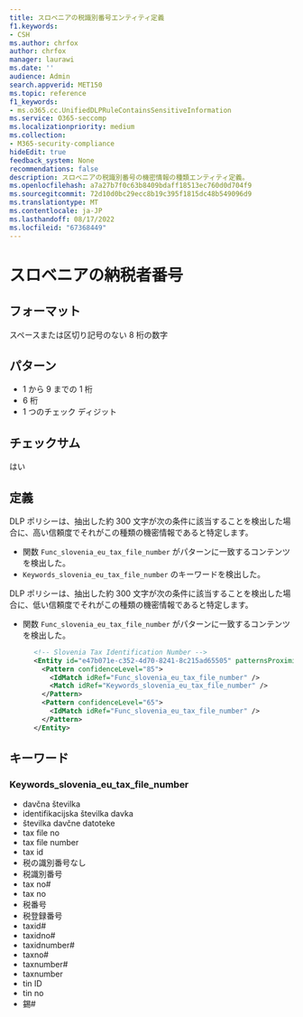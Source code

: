 ```yaml
---
title: スロベニアの税識別番号エンティティ定義
f1.keywords:
- CSH
ms.author: chrfox
author: chrfox
manager: laurawi
ms.date: ''
audience: Admin
search.appverid: MET150
ms.topic: reference
f1_keywords:
- ms.o365.cc.UnifiedDLPRuleContainsSensitiveInformation
ms.service: O365-seccomp
ms.localizationpriority: medium
ms.collection:
- M365-security-compliance
hideEdit: true
feedback_system: None
recommendations: false
description: スロベニアの税識別番号の機密情報の種類エンティティ定義。
ms.openlocfilehash: a7a27b7f0c63b8409bdaff18513ec760d0d704f9
ms.sourcegitcommit: 72d10d0bc29ecc8b19c395f1815dc48b549096d9
ms.translationtype: MT
ms.contentlocale: ja-JP
ms.lasthandoff: 08/17/2022
ms.locfileid: "67368449"
---
```

# <a name="slovenia-tax-identification-number"></a>スロベニアの納税者番号

## <a name="format"></a>フォーマット

スペースまたは区切り記号のない 8 桁の数字

## <a name="pattern"></a>パターン

- 1 から 9 までの 1 桁
- 6 桁
- 1 つのチェック ディジット

## <a name="checksum"></a>チェックサム

はい

## <a name="definition"></a>定義

DLP ポリシーは、抽出した約 300 文字が次の条件に該当することを検出した場合に、高い信頼度でそれがこの種類の機密情報であると特定します。

- 関数 `Func_slovenia_eu_tax_file_number` がパターンに一致するコンテンツを検出した。
- `Keywords_slovenia_eu_tax_file_number` のキーワードを検出した。

DLP ポリシーは、抽出した約 300 文字が次の条件に該当することを検出した場合に、低い信頼度でそれがこの種類の機密情報であると特定します。

- 関数 `Func_slovenia_eu_tax_file_number` がパターンに一致するコンテンツを検出した。

```xml
      <!-- Slovenia Tax Identification Number -->
      <Entity id="e47b071e-c352-4d70-8241-8c215ad65505" patternsProximity="300" recommendedConfidence="85">
        <Pattern confidenceLevel="85">
          <IdMatch idRef="Func_slovenia_eu_tax_file_number" />
          <Match idRef="Keywords_slovenia_eu_tax_file_number" />
        </Pattern>
        <Pattern confidenceLevel="65">
          <IdMatch idRef="Func_slovenia_eu_tax_file_number" />
        </Pattern>
      </Entity>
```

## <a name="keywords"></a>キーワード

### <a name="keywords_slovenia_eu_tax_file_number"></a>Keywords_slovenia_eu_tax_file_number

- davčna številka
- identifikacijska številka davka
- številka davčne datoteke
- tax file no
- tax file number
- tax id
- 税の識別番号なし
- 税識別番号
- tax no#
- tax no
- 税番号
- 税登録番号
- taxid#
- taxidno#
- taxidnumber#
- taxno#
- taxnumber#
- taxnumber
- tin ID
- tin no
- 錫#